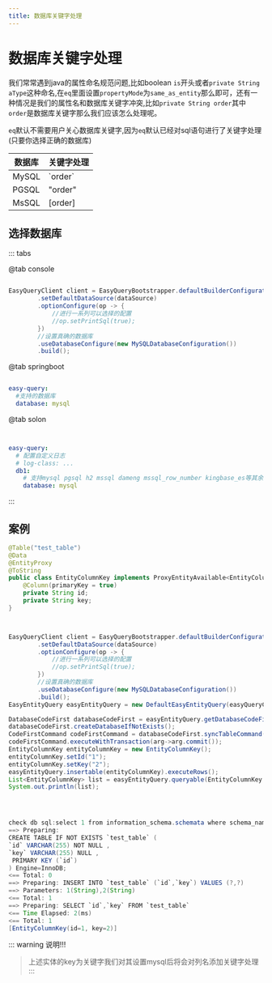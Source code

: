 ```yaml
---
title: 数据库关键字处理
---
```


# 数据库关键字处理
我们常常遇到java的属性命名规范问题,比如boolean `is`开头或者`private String aType`这种命名,在`eq`里面设置`propertyMode`为`same_as_entity`那么即可，还有一种情况是我们的属性名和数据库关键字冲突,比如`private String order`其中`order`是数据库关键字那么我们应该怎么处理呢。

`eq`默认不需要用户关心数据库关键字,因为`eq`默认已经对sql语句进行了关键字处理(只要你选择正确的数据库)


数据库  | 关键字处理
--- | --- 
MySQL | \`order\`  
PGSQL | "order"
MsSQL | [order]


## 选择数据库



::: tabs

@tab console
```java

EasyQueryClient client = EasyQueryBootstrapper.defaultBuilderConfiguration()
        .setDefaultDataSource(dataSource)
        .optionConfigure(op -> {
            //进行一系列可以选择的配置
            //op.setPrintSql(true);
        })
        //设置真确的数据库
        .useDatabaseConfigure(new MySQLDatabaseConfiguration())
        .build();
```

@tab springboot
```yml

easy-query:
  #支持的数据库
  database: mysql
```

@tab solon
```yml


easy-query: 
  # 配置自定义日志
  # log-class: ...
  db1:
    # 支持mysql pgsql h2 mssql dameng mssql_row_number kingbase_es等其余数据库在适配中
    database: mysql
```

:::

## 案例
```java
@Table("test_table")
@Data
@EntityProxy
@ToString
public class EntityColumnKey implements ProxyEntityAvailable<EntityColumnKey , EntityColumnKeyProxy> {
    @Column(primaryKey = true)
    private String id;
    private String key;
}



EasyQueryClient client = EasyQueryBootstrapper.defaultBuilderConfiguration()
        .setDefaultDataSource(dataSource)
        .optionConfigure(op -> {
            //进行一系列可以选择的配置
            //op.setPrintSql(true);
        })
        //设置真确的数据库
        .useDatabaseConfigure(new MySQLDatabaseConfiguration())
        .build();
EasyEntityQuery easyEntityQuery = new DefaultEasyEntityQuery(easyQueryClient);

DatabaseCodeFirst databaseCodeFirst = easyEntityQuery.getDatabaseCodeFirst();
databaseCodeFirst.createDatabaseIfNotExists();
CodeFirstCommand codeFirstCommand = databaseCodeFirst.syncTableCommand(Arrays.asList(EntityColumnKey.class));
codeFirstCommand.executeWithTransaction(arg->arg.commit());
EntityColumnKey entityColumnKey = new EntityColumnKey();
entityColumnKey.setId("1");
entityColumnKey.setKey("2");
easyEntityQuery.insertable(entityColumnKey).executeRows();
List<EntityColumnKey> list = easyEntityQuery.queryable(EntityColumnKey.class).toList();
System.out.println(list);




check db sql:select 1 from information_schema.schemata where schema_name='easy-query-test'
==> Preparing: 
CREATE TABLE IF NOT EXISTS `test_table` ( 
`id` VARCHAR(255) NOT NULL ,
`key` VARCHAR(255) NULL , 
 PRIMARY KEY (`id`)
) Engine=InnoDB;
<== Total: 0
==> Preparing: INSERT INTO `test_table` (`id`,`key`) VALUES (?,?)
==> Parameters: 1(String),2(String)
<== Total: 1
==> Preparing: SELECT `id`,`key` FROM `test_table`
<== Time Elapsed: 2(ms)
<== Total: 1
[EntityColumnKey(id=1, key=2)]
```


::: warning 说明!!!
> 上述实体的key为关键字我们对其设置mysql后将会对列名添加关键字处理
:::